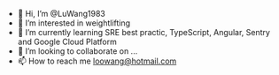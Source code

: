 - 👋 Hi, I’m @LuWang1983
- 👀 I’m interested in weightlifting
- 🌱 I’m currently learning SRE best practic, TypeScript, Angular, Sentry and Google Cloud Platform
- 💞️ I’m looking to collaborate on ...
- 📫 How to reach me loowang@hotmail.com

<!---
LuWang1983/LuWang1983 is a ✨ special ✨ repository because its `README.md` (this file) appears on your GitHub profile.
You can click the Preview link to take a look at your changes.
--->
